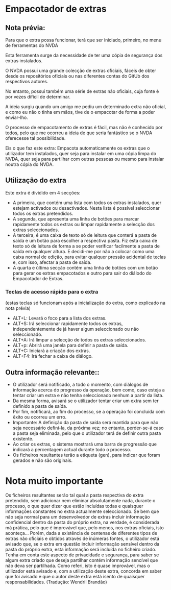 # Empacotador de extras

## Nota prévia:

Para que o extra possa funcionar, terá que ser iniciado, primeiro, no menu de ferramentas do NVDA

Esta ferramenta surge da necessidade de ter uma cópia de segurança dos extras instalados.

O NVDA possui uma grande colecção de extras oficiais, fáceis de obter desde os repositórios oficiais ou nas diferentes contas do GitUb dos respectivos autores.

No entanto, possui também uma série de extras não oficiais, cuja fonte é por vezes difícil de determinar.

A ideia surgiu quando um amigo me pediu um determinado extra não oficial, e como eu não o tinha em mãos, tive de o empacotar de forma a poder enviar-lho.

O processo de empacotamento de extras é fácil, mas não é conhecido por todos, pelo que me ocorreu a ideia de que seria fantástico  se o NVDA  oferecesse tal possibilidade.

Eis o que faz este extra: Empacota automaticamente os extras que o utilizador tem instalados, quer seja para instalar em uma cópia limpa do NVDA, quer seja para partilhar com outras pessoas ou mesmo para instalar noutra cópia do NVDA.

## Utilização do extra

Este extra é dividido em 4 secções:

* A primeira, que contém uma lista com todos os extras instalados, quer estejam activados ou desactivados. Nesta lista é possível seleccionar todos os extras pretendidos.
* A segunda, que apresenta uma linha de botões para marcar rapidamente todos os extras ou limpar rapidamente a selecção dos extras seleccionados.
* A terceira, é uma caixa de texto só de leitura que conterá a pasta de saída e um botão para escolher a respectiva pasta.
Fiz esta caixa de texto só de leitura de forma a se poder verificar facilmente a pasta de saída em qualquer altura. E decidi-me por não a colocar como uma caixa normal de edição, para evitar qualquer pressão acidental de teclas  e, com isso, afectar a pasta de saída.
* A quarta e última secção contém uma linha de botões com um botão para gerar os extras empacotados e outro para sair do diálodo do Empacotador de Extras.

### Teclas de acesso rápido para o extra

(estas teclas só funcionam após a inicialização do extra, como explicado na nota prévia)
* ALT+L: Levará o foco para a lista dos extras.
* ALT+S: Irá seleccionar rapidamente todos os extras, independentemente de já haver algum seleccionado ou não seleccionado.
* ALT+A: Irá limpar a selecção de todos os extras seleccionados.
* ALT+p: Abrirá uma janela para definir a pasta de saída.
* ALT+C: Iniciará a criação dos extras.
* ALT+F4: Irá fechar a caixa de diálogo.

## Outra informação relevante::

* O utilizador será notificado, a todo o momento, com diálogos de informação acerca do progresso da operação, bem como, caso esteja a tentar criar um extra e não tenha seleccionado nenhum a partir da lista.
* Da mesma forma, avisará se o utilizador tentar criar um extra sem ter definido a pasta de saída.
* Por fim, notificará, ao fim do processo, se a operação foi concluída com êxito ou ocorreu um erro.
* Importante: A definição da pasta de saída será mantida para que não seja necessário defini-la, da próxima vez; no entanto, perder-se-á caso a pasta seja eliminada, pelo que o utilizador terá de definir outra pasta existente.
* Ao criar os extras, o sistema mostrará uma barra de progressão que indicará a percentagem actual durante todo o processo.
* Os ficheiros resultantes terão a etiqueta  (gen), para indicar que foram gerados e não são originais.

# Nota muito importante

Os ficheiros resultantes serão tal qual a pasta respectiva do extra pretendido, sem adicionar nem eliminar absolutamente nada, durante o processo, o que quer dizer que estão incluídas todas e quaisquer informações constantes no extra actualmente seleccionado.
Se bem que não seja normal para um desenvolvedor de extras incluir informação confidencial dentro da pasta do próprio extra, na verdade, é considerada má prática, pelo que é improvável que, pelo menos, nos extras oficiais, isto aconteça...
Porém, dada a existência de centenas de diferentes tipos de extras não oficiais e obtidos através de inúmeras fontes, o utilizador está avisado que, se o extra em questão incluir informação sensível dentro da pasta do próprio extra, esta informação será incluída no ficheiro criado.
Tenha em conta este aspecto de privacidade e segurança, para saber se algum extra criado que deseja partilhar contém informação sencível que não deva ser partilhada.
Como referi, isto é quase improvável, mas o utilizador está avisado e, com a utilização deste extra, concorda em saber que foi avisado e que o autor deste extra está isento de quaisquer responsabilidades.
(Tradução: Wendril Brandão)